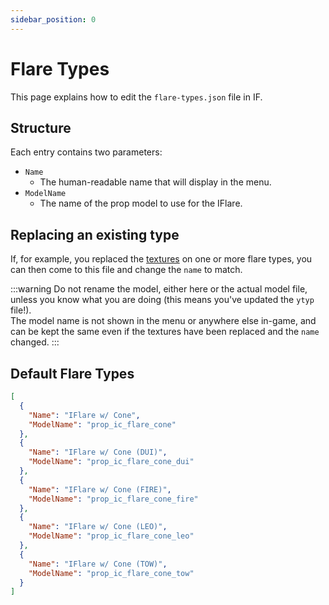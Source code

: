 ```yaml
---
sidebar_position: 0
---
```


# Flare Types
This page explains how to edit the `flare-types.json` file in IF.

## Structure
Each entry contains two parameters:

- `Name`
  - The human-readable name that will display in the menu.
- `ModelName`
  - The name of the prop model to use for the IFlare. 

## Replacing an existing type
If, for example, you replaced the [textures](textures.md) on one or more flare types, you can then come to this file and change the `name` to match.

:::warning
Do not rename the model, either here or the actual model file, unless you know what you are doing (this means you've updated the `ytyp` file!).  
The model name is not shown in the menu or anywhere else in-game, and can be kept the same even if the textures have been replaced and the `name` changed.
:::

## Default Flare Types

```json showLineNumbers
[
  {
    "Name": "IFlare w/ Cone",
    "ModelName": "prop_ic_flare_cone"
  },
  {
    "Name": "IFlare w/ Cone (DUI)",
    "ModelName": "prop_ic_flare_cone_dui"
  },
  {
    "Name": "IFlare w/ Cone (FIRE)",
    "ModelName": "prop_ic_flare_cone_fire"
  },
  {
    "Name": "IFlare w/ Cone (LEO)",
    "ModelName": "prop_ic_flare_cone_leo"
  },
  {
    "Name": "IFlare w/ Cone (TOW)",
    "ModelName": "prop_ic_flare_cone_tow"
  }
]
```
